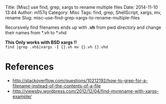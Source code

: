 Title: [Misc] use find, grep, xargs to rename multiple files
Date: 2014-11-10 13:44
Author: m157q
Category: Misc
Tags: find, grep, ShellScript, xargs, mv, rename
Slug: misc-use-find-grep-xargs-to-rename-multiple-files

Recursively find filenames ends up with **.vh** from pwd directory and change their names from \*.vh to \*.vhd  
  
<!--more-->  
  
**This Only works with BSD xargs !!**  
`find |grep .vh$|xargs -I {}.vh mv {}.vh {}.vhd`  
  
# References  
  
+ <http://stackoverflow.com/questions/10212192/how-to-grep-for-a-filename-instead-of-the-contents-of-a-file>  
+ <http://viewsby.wordpress.com/2012/12/04/find-mvrename-with-xargs-example/>  
